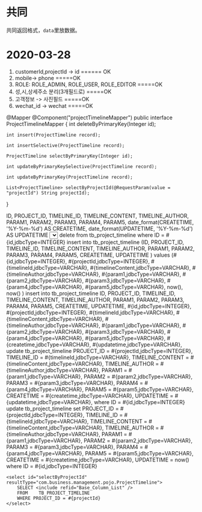 # 共同
共同返回格式，`data`里放数据。


# 2020-03-28
1. customerId,projectId -> id  ======  OK
2. mobile-> phone  =====OK
3. ROLE: ROLE_ADMIN, ROLE_USER, ROLE_EDITOR  =====OK
4. 성,시,상세주소 분리(3개필드로) =====OK
5. 고객정보 -> 사진필드  =====OK
6. wechat_id -> wechat  =====OK





@Mapper
@Component("projectTimelineMapper")
public interface ProjectTimelineMapper {
    int deleteByPrimaryKey(Integer id);

    int insert(ProjectTimeline record);

    int insertSelective(ProjectTimeline record);

    ProjectTimeline selectByPrimaryKey(Integer id);

    int updateByPrimaryKeySelective(ProjectTimeline record);

    int updateByPrimaryKey(ProjectTimeline record);

    List<ProjectTimeline> selectByProjectId(@RequestParam(value = "projectId") String projectId);
}






<?xml version="1.0" encoding="UTF-8"?>
<!DOCTYPE mapper PUBLIC "-//mybatis.org//DTD Mapper 3.0//EN" "http://mybatis.org/dtd/mybatis-3-mapper.dtd">
<mapper namespace="com.business.management.dao.ProjectTimelineMapper">
	<resultMap id="BaseResultMap" type="com.business.management.pojo.ProjectTimeline">
		<id column="ID" jdbcType="INTEGER" property="id"/>
		<result column="PROJECT_ID" jdbcType="INTEGER" property="projectId"/>
		<result column="TIMELINE_ID" jdbcType="VARCHAR" property="timelineId"/>
		<result column="TIMELINE_CONTENT" jdbcType="VARCHAR" property="timelineContent"/>
		<result column="TIMELINE_AUTHOR" jdbcType="VARCHAR" property="timelineAuthor"/>
		<result column="PARAM1" jdbcType="VARCHAR" property="param1"/>
		<result column="PARAM2" jdbcType="VARCHAR" property="param2"/>
		<result column="PARAM3" jdbcType="VARCHAR" property="param3"/>
		<result column="PARAM4" jdbcType="VARCHAR" property="param4"/>
		<result column="PARAM5" jdbcType="VARCHAR" property="param5"/>
		<result column="CREATETIME" jdbcType="VARCHAR" property="createtime"/>
		<result column="UPDATETIME" jdbcType="VARCHAR" property="updatetime"/>
	</resultMap>
	<sql id="Base_Column_List">
    ID, PROJECT_ID, TIMELINE_ID, TIMELINE_CONTENT, TIMELINE_AUTHOR, PARAM1, PARAM2, PARAM3, 
    PARAM4, PARAM5, date_format(CREATETIME, '%Y-%m-%d') AS CREATETIME, date_format(UPDATETIME, '%Y-%m-%d') AS UPDATETIME
  </sql>
	<select id="selectByPrimaryKey" parameterType="java.lang.Integer" resultMap="BaseResultMap">
		select
		<include refid="Base_Column_List"/>
		from tb_project_timeline
		where ID = #{id,jdbcType=INTEGER}
	</select>
	<delete id="deleteByPrimaryKey" parameterType="java.lang.Integer">
    delete from tb_project_timeline
    where ID = #{id,jdbcType=INTEGER}
  </delete>
	<insert id="insert" parameterType="com.business.management.pojo.ProjectTimeline">
    insert into tb_project_timeline (ID, PROJECT_ID, TIMELINE_ID, 
      TIMELINE_CONTENT, TIMELINE_AUTHOR, PARAM1, 
      PARAM2, PARAM3, PARAM4, 
      PARAM5, CREATETIME, UPDATETIME
      )
    values (#{id,jdbcType=INTEGER}, #{projectId,jdbcType=INTEGER}, #{timelineId,jdbcType=VARCHAR}, 
      #{timelineContent,jdbcType=VARCHAR}, #{timelineAuthor,jdbcType=VARCHAR}, #{param1,jdbcType=VARCHAR}, 
      #{param2,jdbcType=VARCHAR}, #{param3,jdbcType=VARCHAR}, #{param4,jdbcType=VARCHAR}, 
      #{param5,jdbcType=VARCHAR}, now(), now()
      )
  </insert>
	<insert id="insertSelective" parameterType="com.business.management.pojo.ProjectTimeline">
		insert into tb_project_timeline
		<trim prefix="(" suffix=")" suffixOverrides=",">
			<if test="id != null">
				ID,
			</if>
			<if test="projectId != null">
				PROJECT_ID,
			</if>
			<if test="timelineId != null">
				TIMELINE_ID,
			</if>
			<if test="timelineContent != null">
				TIMELINE_CONTENT,
			</if>
			<if test="timelineAuthor != null">
				TIMELINE_AUTHOR,
			</if>
			<if test="param1 != null">
				PARAM1,
			</if>
			<if test="param2 != null">
				PARAM2,
			</if>
			<if test="param3 != null">
				PARAM3,
			</if>
			<if test="param4 != null">
				PARAM4,
			</if>
			<if test="param5 != null">
				PARAM5,
			</if>
			<if test="createtime != null">
				CREATETIME,
			</if>
			<if test="updatetime != null">
				UPDATETIME,
			</if>
		</trim>
		<trim prefix="values (" suffix=")" suffixOverrides=",">
			<if test="id != null">
				#{id,jdbcType=INTEGER},
			</if>
			<if test="projectId != null">
				#{projectId,jdbcType=INTEGER},
			</if>
			<if test="timelineId != null">
				#{timelineId,jdbcType=VARCHAR},
			</if>
			<if test="timelineContent != null">
				#{timelineContent,jdbcType=VARCHAR},
			</if>
			<if test="timelineAuthor != null">
				#{timelineAuthor,jdbcType=VARCHAR},
			</if>
			<if test="param1 != null">
				#{param1,jdbcType=VARCHAR},
			</if>
			<if test="param2 != null">
				#{param2,jdbcType=VARCHAR},
			</if>
			<if test="param3 != null">
				#{param3,jdbcType=VARCHAR},
			</if>
			<if test="param4 != null">
				#{param4,jdbcType=VARCHAR},
			</if>
			<if test="param5 != null">
				#{param5,jdbcType=VARCHAR},
			</if>
			<if test="createtime != null">
				#{createtime,jdbcType=VARCHAR},
			</if>
			<if test="updatetime != null">
				#{updatetime,jdbcType=VARCHAR},
			</if>
		</trim>
	</insert>
	<update id="updateByPrimaryKeySelective" parameterType="com.business.management.pojo.ProjectTimeline">
		update tb_project_timeline
		<set>
			<if test="projectId != null">
				PROJECT_ID = #{projectId,jdbcType=INTEGER},
			</if>
			<if test="timelineId != null">
				TIMELINE_ID = #{timelineId,jdbcType=VARCHAR},
			</if>
			<if test="timelineContent != null">
				TIMELINE_CONTENT = #{timelineContent,jdbcType=VARCHAR},
			</if>
			<if test="timelineAuthor != null">
				TIMELINE_AUTHOR = #{timelineAuthor,jdbcType=VARCHAR},
			</if>
			<if test="param1 != null">
				PARAM1 = #{param1,jdbcType=VARCHAR},
			</if>
			<if test="param2 != null">
				PARAM2 = #{param2,jdbcType=VARCHAR},
			</if>
			<if test="param3 != null">
				PARAM3 = #{param3,jdbcType=VARCHAR},
			</if>
			<if test="param4 != null">
				PARAM4 = #{param4,jdbcType=VARCHAR},
			</if>
			<if test="param5 != null">
				PARAM5 = #{param5,jdbcType=VARCHAR},
			</if>
			<if test="createtime != null">
				CREATETIME = #{createtime,jdbcType=VARCHAR},
			</if>
			<if test="updatetime != null">
				UPDATETIME = #{updatetime,jdbcType=VARCHAR},
			</if>
		</set>
		where ID = #{id,jdbcType=INTEGER}
	</update>
	<update id="updateByPrimaryKey" parameterType="com.business.management.pojo.ProjectTimeline">
    update tb_project_timeline
    set PROJECT_ID = #{projectId,jdbcType=INTEGER},
      TIMELINE_ID = #{timelineId,jdbcType=VARCHAR},
      TIMELINE_CONTENT = #{timelineContent,jdbcType=VARCHAR},
      TIMELINE_AUTHOR = #{timelineAuthor,jdbcType=VARCHAR},
      PARAM1 = #{param1,jdbcType=VARCHAR},
      PARAM2 = #{param2,jdbcType=VARCHAR},
      PARAM3 = #{param3,jdbcType=VARCHAR},
      PARAM4 = #{param4,jdbcType=VARCHAR},
      PARAM5 = #{param5,jdbcType=VARCHAR},
      CREATETIME = #{createtime,jdbcType=VARCHAR},
      UPDATETIME = now()
    where ID = #{id,jdbcType=INTEGER}
  </update>

	<select id="selectByProjectId" resultType="com.business.management.pojo.ProjectTimeline">
		SELECT <include refid="Base_Column_List" />
		FROM 	TB_PROJECT_TIMELINE
		WHERE PROJECT_ID = #{projectId}
	</select>
</mapper>